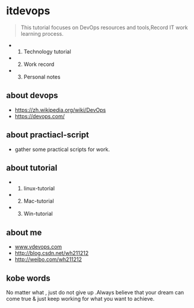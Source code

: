 # itdevops
> This tutorial focuses on DevOps resources and tools,Record IT work learning process.

- 1. Technology tutorial
- 2. Work record
- 3. Personal notes


## about devops

- https://zh.wikipedia.org/wiki/DevOps
- https://devops.com/

## about practiacl-script

- gather some practical scripts for work.


## about tutorial

- 1. linux-tutorial
- 2. Mac-tutorial
- 3. Win-tutorial



## about me

- www.vdevops.com
- http://blog.csdn.net/wh211212
- http://weibo.com/wh211212


## kobe words
No matter what , just do not give up .Always believe that your dream can come true & just keep working for what you want to achieve.

